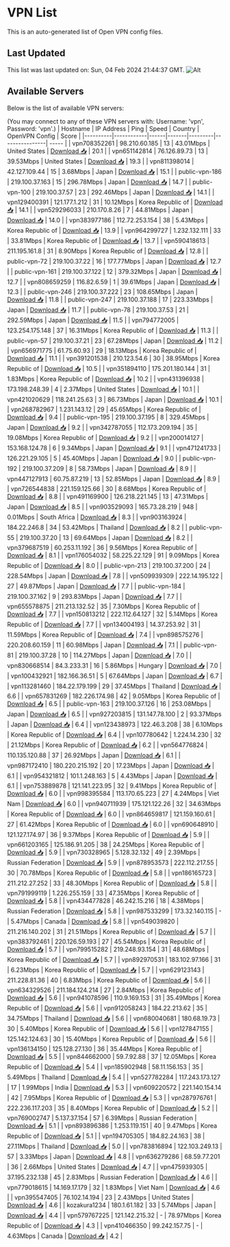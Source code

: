 # VPN List

This is an auto-generated list of Open VPN config files.

## Last Updated

This list was last updated on: Sun, 04 Feb 2024 21:44:37 GMT.
![Alt](https://repobeats.axiom.co/api/embed/186b98318ef1479477931607c1ad7d823f12451f.svg "Repobeats analytics image")

## Available Servers

Below is the list of available VPN servers:

(You may connect to any of these VPN servers with: Username: 'vpn', Password: 'vpn'.)
| Hostname | IP Address | Ping | Speed | Country | OpenVPN Config | Score |
|----------|------------|------|-------|---------|----------------| ----- |
| vpn708352261 | 98.210.60.185 | 13 | 43.01Mbps | United States | [Download 📥](./configs/server_0_US.ovpn) | 20.1 |
| vpn651142814 | 76.126.89.73 | 13 | 39.53Mbps | United States | [Download 📥](./configs/server_1_US.ovpn) | 19.3 |
| vpn811398014 | 42.127.109.44 | 15 | 3.68Mbps | Japan | [Download 📥](./configs/server_2_JP.ovpn) | 15.1 |
| public-vpn-186 | 219.100.37.163 | 15 | 296.78Mbps | Japan | [Download 📥](./configs/server_3_JP.ovpn) | 14.7 |
| public-vpn-100 | 219.100.37.57 | 23 | 292.46Mbps | Japan | [Download 📥](./configs/server_4_JP.ovpn) | 14.1 |
| vpn129400391 | 121.177.1.212 | 31 | 10.12Mbps | Korea Republic of | [Download 📥](./configs/server_5_KR.ovpn) | 14.1 |
| vpn529296033 | 210.170.8.26 | 7 | 44.81Mbps | Japan | [Download 📥](./configs/server_6_JP.ovpn) | 14.0 |
| vpn383977186 | 112.72.253.154 | 38 | 5.43Mbps | Korea Republic of | [Download 📥](./configs/server_7_KR.ovpn) | 13.9 |
| vpn964299727 | 1.232.132.111 | 33 | 33.81Mbps | Korea Republic of | [Download 📥](./configs/server_8_KR.ovpn) | 13.7 |
| vpn590418613 | 211.195.161.8 | 31 | 8.90Mbps | Korea Republic of | [Download 📥](./configs/server_9_KR.ovpn) | 12.8 |
| public-vpn-72 | 219.100.37.22 | 16 | 177.77Mbps | Japan | [Download 📥](./configs/server_10_JP.ovpn) | 12.7 |
| public-vpn-161 | 219.100.37.122 | 12 | 379.32Mbps | Japan | [Download 📥](./configs/server_11_JP.ovpn) | 12.7 |
| vpn808659259 | 116.82.6.59 | 1 | 39.61Mbps | Japan | [Download 📥](./configs/server_12_JP.ovpn) | 12.3 |
| public-vpn-246 | 219.100.37.222 | 23 | 108.65Mbps | Japan | [Download 📥](./configs/server_13_JP.ovpn) | 11.8 |
| public-vpn-247 | 219.100.37.188 | 17 | 223.33Mbps | Japan | [Download 📥](./configs/server_14_JP.ovpn) | 11.7 |
| public-vpn-78 | 219.100.37.53 | 21 | 292.59Mbps | Japan | [Download 📥](./configs/server_15_JP.ovpn) | 11.5 |
| vpn794772005 | 123.254.175.148 | 37 | 16.31Mbps | Korea Republic of | [Download 📥](./configs/server_16_KR.ovpn) | 11.3 |
| public-vpn-57 | 219.100.37.21 | 23 | 67.28Mbps | Japan | [Download 📥](./configs/server_17_JP.ovpn) | 11.2 |
| vpn656971775 | 61.75.60.93 | 29 | 18.13Mbps | Korea Republic of | [Download 📥](./configs/server_18_KR.ovpn) | 11.1 |
| vpn391201538 | 210.123.54.6 | 30 | 38.95Mbps | Korea Republic of | [Download 📥](./configs/server_19_KR.ovpn) | 10.5 |
| vpn351894110 | 175.201.180.144 | 31 | 1.83Mbps | Korea Republic of | [Download 📥](./configs/server_20_KR.ovpn) | 10.2 |
| vpn431396938 | 173.198.248.39 | 4 | 2.37Mbps | United States | [Download 📥](./configs/server_21_US.ovpn) | 10.1 |
| vpn421020629 | 118.241.25.63 | 3 | 86.73Mbps | Japan | [Download 📥](./configs/server_22_JP.ovpn) | 10.1 |
| vpn268782967 | 1.231.143.12 | 29 | 45.65Mbps | Korea Republic of | [Download 📥](./configs/server_23_KR.ovpn) | 9.4 |
| public-vpn-195 | 219.100.37.195 | 8 | 329.45Mbps | Japan | [Download 📥](./configs/server_24_JP.ovpn) | 9.2 |
| vpn342787055 | 112.173.209.194 | 35 | 19.08Mbps | Korea Republic of | [Download 📥](./configs/server_25_KR.ovpn) | 9.2 |
| vpn200014127 | 153.168.124.78 | 6 | 9.34Mbps | Japan | [Download 📥](./configs/server_26_JP.ovpn) | 9.1 |
| vpn471241733 | 126.221.29.105 | 5 | 45.40Mbps | Japan | [Download 📥](./configs/server_27_JP.ovpn) | 9.0 |
| public-vpn-192 | 219.100.37.209 | 8 | 58.73Mbps | Japan | [Download 📥](./configs/server_28_JP.ovpn) | 8.9 |
| vpn447127913 | 60.75.87.219 | 13 | 52.85Mbps | Japan | [Download 📥](./configs/server_29_JP.ovpn) | 8.9 |
| vpn726544838 | 221.159.125.66 | 30 | 8.68Mbps | Korea Republic of | [Download 📥](./configs/server_30_KR.ovpn) | 8.8 |
| vpn491169900 | 126.218.221.145 | 13 | 47.31Mbps | Japan | [Download 📥](./configs/server_31_JP.ovpn) | 8.5 |
| vpn903529093 | 165.73.28.219 | 948 | 0.01Mbps | South Africa | [Download 📥](./configs/server_32_ZA.ovpn) | 8.3 |
| vpn903163924 | 184.22.246.8 | 34 | 53.42Mbps | Thailand | [Download 📥](./configs/server_33_TH.ovpn) | 8.2 |
| public-vpn-55 | 219.100.37.20 | 13 | 69.64Mbps | Japan | [Download 📥](./configs/server_34_JP.ovpn) | 8.2 |
| vpn379687519 | 60.253.11.192 | 36 | 9.56Mbps | Korea Republic of | [Download 📥](./configs/server_35_KR.ovpn) | 8.1 |
| vpn176054032 | 58.225.22.129 | 91 | 9.09Mbps | Korea Republic of | [Download 📥](./configs/server_36_KR.ovpn) | 8.0 |
| public-vpn-213 | 219.100.37.200 | 24 | 228.54Mbps | Japan | [Download 📥](./configs/server_37_JP.ovpn) | 7.8 |
| vpn509939309 | 222.14.195.122 | 27 | 49.87Mbps | Japan | [Download 📥](./configs/server_38_JP.ovpn) | 7.7 |
| public-vpn-184 | 219.100.37.162 | 9 | 293.83Mbps | Japan | [Download 📥](./configs/server_39_JP.ovpn) | 7.7 |
| vpn655578875 | 211.213.132.52 | 35 | 7.30Mbps | Korea Republic of | [Download 📥](./configs/server_40_KR.ovpn) | 7.7 |
| vpn150813212 | 222.112.64.127 | 32 | 5.14Mbps | Korea Republic of | [Download 📥](./configs/server_41_KR.ovpn) | 7.7 |
| vpn134004193 | 14.37.253.92 | 31 | 11.59Mbps | Korea Republic of | [Download 📥](./configs/server_42_KR.ovpn) | 7.4 |
| vpn898575276 | 220.208.60.159 | 11 | 60.98Mbps | Japan | [Download 📥](./configs/server_43_JP.ovpn) | 7.1 |
| public-vpn-81 | 219.100.37.28 | 10 | 114.27Mbps | Japan | [Download 📥](./configs/server_44_JP.ovpn) | 7.0 |
| vpn830668514 | 84.3.233.31 | 16 | 5.86Mbps | Hungary | [Download 📥](./configs/server_45_HU.ovpn) | 7.0 |
| vpn100432921 | 182.166.36.51 | 5 | 67.64Mbps | Japan | [Download 📥](./configs/server_46_JP.ovpn) | 6.7 |
| vpn113281460 | 184.22.179.199 | 29 | 37.45Mbps | Thailand | [Download 📥](./configs/server_47_TH.ovpn) | 6.6 |
| vpn657831269 | 182.226.174.98 | 42 | 9.05Mbps | Korea Republic of | [Download 📥](./configs/server_48_KR.ovpn) | 6.5 |
| public-vpn-163 | 219.100.37.126 | 16 | 253.08Mbps | Japan | [Download 📥](./configs/server_49_JP.ovpn) | 6.5 |
| vpn927203815 | 131.147.78.100 | 2 | 93.37Mbps | Japan | [Download 📥](./configs/server_50_JP.ovpn) | 6.4 |
| vpn123438973 | 122.46.3.208 | 38 | 6.10Mbps | Korea Republic of | [Download 📥](./configs/server_51_KR.ovpn) | 6.4 |
| vpn107780642 | 1.224.14.230 | 32 | 21.12Mbps | Korea Republic of | [Download 📥](./configs/server_52_KR.ovpn) | 6.2 |
| vpn564776824 | 110.135.120.88 | 37 | 26.92Mbps | Japan | [Download 📥](./configs/server_53_JP.ovpn) | 6.1 |
| vpn987172410 | 180.220.215.192 | 20 | 17.23Mbps | Japan | [Download 📥](./configs/server_54_JP.ovpn) | 6.1 |
| vpn954321812 | 101.1.248.163 | 5 | 4.43Mbps | Japan | [Download 📥](./configs/server_55_JP.ovpn) | 6.1 |
| vpn753889878 | 121.141.223.95 | 32 | 9.41Mbps | Korea Republic of | [Download 📥](./configs/server_56_KR.ovpn) | 6.0 |
| vpn998395584 | 113.170.65.223 | 27 | 4.24Mbps | Viet Nam | [Download 📥](./configs/server_57_VN.ovpn) | 6.0 |
| vpn940711939 | 175.121.122.26 | 32 | 34.63Mbps | Korea Republic of | [Download 📥](./configs/server_58_KR.ovpn) | 6.0 |
| vpn864659817 | 121.159.160.61 | 27 | 61.42Mbps | Korea Republic of | [Download 📥](./configs/server_59_KR.ovpn) | 6.0 |
| vpn690648910 | 121.127.174.97 | 36 | 9.37Mbps | Korea Republic of | [Download 📥](./configs/server_60_KR.ovpn) | 5.9 |
| vpn661203165 | 125.186.91.205 | 38 | 24.25Mbps | Korea Republic of | [Download 📥](./configs/server_61_KR.ovpn) | 5.9 |
| vpn730328965 | 5.128.32.132 | 49 | 2.39Mbps | Russian Federation | [Download 📥](./configs/server_62_RU.ovpn) | 5.9 |
| vpn878953573 | 222.112.217.55 | 30 | 70.78Mbps | Korea Republic of | [Download 📥](./configs/server_63_KR.ovpn) | 5.8 |
| vpn186165723 | 211.212.27.252 | 33 | 48.30Mbps | Korea Republic of | [Download 📥](./configs/server_64_KR.ovpn) | 5.8 |
| vpn791999119 | 1.226.255.159 | 33 | 47.35Mbps | Korea Republic of | [Download 📥](./configs/server_65_KR.ovpn) | 5.8 |
| vpn434477828 | 46.242.15.216 | 18 | 4.38Mbps | Russian Federation | [Download 📥](./configs/server_66_RU.ovpn) | 5.8 |
| vpn987533299 | 173.32.140.115 | - | 5.47Mbps | Canada | [Download 📥](./configs/server_67_CA.ovpn) | 5.8 |
| vpn549039820 | 211.216.140.202 | 31 | 21.51Mbps | Korea Republic of | [Download 📥](./configs/server_68_KR.ovpn) | 5.7 |
| vpn383792461 | 220.126.59.193 | 27 | 45.54Mbps | Korea Republic of | [Download 📥](./configs/server_69_KR.ovpn) | 5.7 |
| vpn799515282 | 219.248.93.154 | 31 | 48.68Mbps | Korea Republic of | [Download 📥](./configs/server_70_KR.ovpn) | 5.7 |
| vpn892970531 | 183.102.97.166 | 31 | 6.23Mbps | Korea Republic of | [Download 📥](./configs/server_71_KR.ovpn) | 5.7 |
| vpn629123143 | 211.228.81.36 | 40 | 6.83Mbps | Korea Republic of | [Download 📥](./configs/server_72_KR.ovpn) | 5.6 |
| vpn634329526 | 211.184.124.214 | 27 | 2.84Mbps | Korea Republic of | [Download 📥](./configs/server_73_KR.ovpn) | 5.6 |
| vpn941078596 | 110.9.169.153 | 31 | 35.49Mbps | Korea Republic of | [Download 📥](./configs/server_74_KR.ovpn) | 5.6 |
| vpn912058243 | 184.22.213.62 | 35 | 34.75Mbps | Thailand | [Download 📥](./configs/server_75_TH.ovpn) | 5.6 |
| vpn680040681 | 180.68.19.73 | 30 | 5.40Mbps | Korea Republic of | [Download 📥](./configs/server_76_KR.ovpn) | 5.6 |
| vpn127847155 | 125.142.124.63 | 30 | 15.40Mbps | Korea Republic of | [Download 📥](./configs/server_77_KR.ovpn) | 5.6 |
| vpn136134150 | 125.128.27.130 | 36 | 35.44Mbps | Korea Republic of | [Download 📥](./configs/server_78_KR.ovpn) | 5.5 |
| vpn844662000 | 59.7.92.88 | 37 | 12.05Mbps | Korea Republic of | [Download 📥](./configs/server_79_KR.ovpn) | 5.4 |
| vpn185902948 | 58.11.156.153 | 35 | 5.49Mbps | Thailand | [Download 📥](./configs/server_80_TH.ovpn) | 5.4 |
| vpn527782284 | 117.243.173.127 | 17 | 1.99Mbps | India | [Download 📥](./configs/server_81_IN.ovpn) | 5.3 |
| vpn609220572 | 221.140.154.14 | 42 | 7.95Mbps | Korea Republic of | [Download 📥](./configs/server_82_KR.ovpn) | 5.3 |
| vpn287976761 | 222.236.117.203 | 35 | 8.40Mbps | Korea Republic of | [Download 📥](./configs/server_83_KR.ovpn) | 5.2 |
| vpn769002747 | 5.137.37.154 | 57 | 6.39Mbps | Russian Federation | [Download 📥](./configs/server_84_RU.ovpn) | 5.1 |
| vpn893896386 | 1.253.119.151 | 40 | 9.47Mbps | Korea Republic of | [Download 📥](./configs/server_85_KR.ovpn) | 5.1 |
| vpn194705305 | 184.82.24.163 | 38 | 27.11Mbps | Thailand | [Download 📥](./configs/server_86_TH.ovpn) | 5.0 |
| vpn783816894 | 122.103.249.13 | 57 | 3.33Mbps | Japan | [Download 📥](./configs/server_87_JP.ovpn) | 4.8 |
| vpn636279286 | 68.59.77.201 | 36 | 2.66Mbps | United States | [Download 📥](./configs/server_88_US.ovpn) | 4.7 |
| vpn475939305 | 37.195.232.138 | 45 | 2.83Mbps | Russian Federation | [Download 📥](./configs/server_89_RU.ovpn) | 4.6 |
| vpn779018615 | 14.169.17.179 | 32 | 1.83Mbps | Viet Nam | [Download 📥](./configs/server_90_VN.ovpn) | 4.6 |
| vpn395547405 | 76.102.14.194 | 23 | 2.43Mbps | United States | [Download 📥](./configs/server_91_US.ovpn) | 4.6 |
| kozakura1234 | 180.1.61.182 | 33 | 5.74Mbps | Japan | [Download 📥](./configs/server_92_JP.ovpn) | 4.4 |
| vpn579767225 | 121.142.215.32 | - | 78.97Mbps | Korea Republic of | [Download 📥](./configs/server_93_KR.ovpn) | 4.3 |
| vpn410466350 | 99.242.157.75 | - | 4.63Mbps | Canada | [Download 📥](./configs/server_94_CA.ovpn) | 4.2 |
